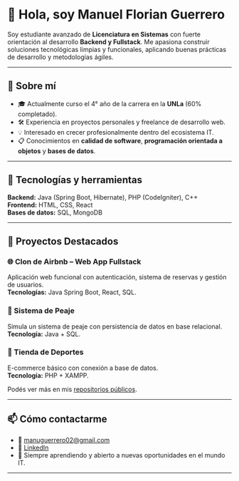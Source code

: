 # 👋 Hola, soy Manuel Florian Guerrero

Soy estudiante avanzado de **Licenciatura en Sistemas** con fuerte orientación al desarrollo **Backend y Fullstack**. Me apasiona construir soluciones tecnológicas limpias y funcionales, aplicando buenas prácticas de desarrollo y metodologías ágiles.

---

## 🚀 Sobre mí

- 🎓 Actualmente curso el 4° año de la carrera en la **UNLa** (60% completado).
- 🛠️ Experiencia en proyectos personales y freelance de desarrollo web.
- 💡 Interesado en crecer profesionalmente dentro del ecosistema IT.
- 📋 Conocimientos en **calidad de software**, **programación orientada a objetos** y **bases de datos**.

---

## 🧰 Tecnologías y herramientas

**Backend:** Java (Spring Boot, Hibernate), PHP (CodeIgniter), C++  
**Frontend:** HTML, CSS, React  
**Bases de datos:** SQL, MongoDB  

---

## 🧪 Proyectos Destacados

### 🌐 Clon de Airbnb – Web App Fullstack
Aplicación web funcional con autenticación, sistema de reservas y gestión de usuarios.  
**Tecnologías:** Java Spring Boot, React, SQL.

### 🚗 Sistema de Peaje
Simula un sistema de peaje con persistencia de datos en base relacional.  
**Tecnología:** Java + SQL.

### 🏀 Tienda de Deportes
E-commerce básico con conexión a base de datos.  
**Tecnología:** PHP + XAMPP.

Podés ver más en mis [repositorios públicos](https://github.com/ManuFGuerrero).

---

## 📫 Cómo contactarme

- 📧 manuguerrero02@gmail.com  
- 💼 [LinkedIn](https://www.linkedin.com/in/manuel-florian-guerrero/)  
- 🧠 Siempre aprendiendo y abierto a nuevas oportunidades en el mundo IT.

---


